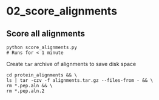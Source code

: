 # 02_score_alignments

## Score all alignments
```
python score_alignments.py
# Runs for < 1 minute
```

Create `tar` archive of alignments to save disk space
```
cd protein_alignments && \
ls | tar -czv -f alignments.tar.gz --files-from - && \
rm *.pep.aln && \
rm *.pep.aln.2
```
